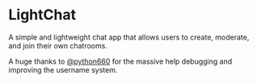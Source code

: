 # LightChat

A simple and lightweight chat app that allows users to create, moderate, and join their own chatrooms.

A huge thanks to [@python660](https://replit.com/@python660) for the massive help debugging and improving the username system.

